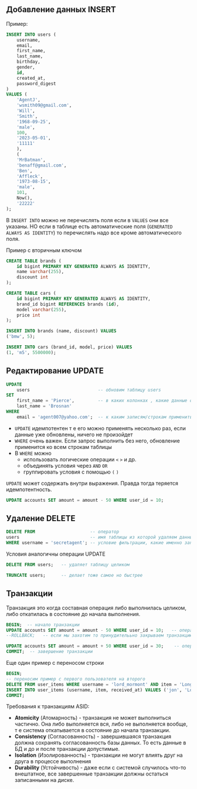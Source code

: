 ## Добавление данных INSERT
Пример:
```sql
INSERT INTO users (
	username, 
	email, 
	first_name, 
	last_name, 
	birthday, 
	gender, 
	id, 
	created_at, 
	password_digest
)
VALUES (
	'AgentJ', 
	'wsmith09@gmail.com', 
	'Will', 
	'Smith', 
	'1968-09-25', 
	'male', 
	100, 
	'2023-05-01', 
	'11111'
	),
	(
	'MrBatman', 
	'benaff@gmail.com', 
	'Ben', 
	'Affleck', 
	'1973-08-15', 
	'male', 
	101, 
	Now(), 
	'22222'
);
```
В `INSERT INTO` можно не перечислять поля если в  `VALUES` они все указаны. НО если в таблице есть автоматические поля (`GENERATED ALWAYS AS IDENTITY`) то перечислять надо все кроме автоматического поля. 

Пример с вторичным ключом
```sql
CREATE TABLE brands (
    id bigint PRIMARY KEY GENERATED ALWAYS AS IDENTITY,
    name varchar(255),
    discount int
);

CREATE TABLE cars (
    id bigint PRIMARY KEY GENERATED ALWAYS AS IDENTITY,
    brand_id bigint REFERENCES brands (id),
    model varchar(255),
    price int
);

INSERT INTO brands (name, discount) VALUES
('bmw', 5);

INSERT INTO cars (brand_id, model, price) VALUES
(1, 'm5', 5500000);
```


## Редактирование UPDATE

```sql
UPDATE 
	users                          -- обновим таблицу users 
SET 
	first_name = 'Pierce',         -- в каких колонках , какие данные обновить  
	last_name = 'Brosnan' 
WHERE 
	email = 'agent007@yahoo.com';  -- к каким записям/строкам применить это обновление  
```
- `UPDATE` идемпотентен т е его можно применять несколько раз, если данные уже обновлены, ничего не произойдет
- `WHERE` очень важен. Если запрос выполнить без него, обновление применится ко всем строкам таблицы
- В `WHERE` можно 
	- использовать логические операции `<` `>` и др. 
	- объединять условия через `AND` `OR`  
	- группировать условия с помощью `(` `)` 

`UPDATE` может содержать внутри выражения.  Правда тогда теряется идемпотентность.
```sql
UPDATE accounts SET amount = amount - 50 WHERE user_id = 10;
```


## Удаление DELETE
```sql
DELETE FROM                     -- оператор 
users                           -- имя таблицы из которой удаляем данные
WHERE username = 'secretagent'; -- условие фильтрации, какие именно записи удалить 
```
Условия аналогичны операции UPDATE

```sql
DELETE FROM users;   -- удаляет таблицу целиком

TRUNCATE users;      -- делает тоже самое но быстрее
```


## Транзакции

Транзакция это когда составная операция либо выполнилась целиком, либо откатилась в состояние до начала выполнения.

```sql
BEGIN;  -- начало транзакции
UPDATE accounts SET amount = amount - 50 WHERE user_id = 10;   -- операция один
--ROLLBACK;   -- если мы захотим то принудителььно закрываем транзакцию и откатываем

UPDATE accounts SET amount = amount + 50 WHERE user_id = 30;    -- операция два
COMMIT;  -- завершение транзакции
``` 

 Еще один пример с переносом строки
 ```sql
BEGIN;
-- переносим пример с первого пользователя на второго
DELETE FROM user_items WHERE username = 'lord_mormont' AND item = 'Longclaw';
INSERT INTO user_items (username, item, received_at) VALUES ('jon', 'Longclaw', NOW());
COMMIT;
```

Требования к транзакциям ASID:
- **Atomicity** (Атомарность) - транзакция не может выполниться частично. Она либо выполняется вся, либо не выполняется вообще, т е система откатывается в состояние до начала транзакции. 
- **Consistency** (Согласованность) - завершившаяся транзакция должна сохранять согласованность базы данных. То есть данные в БД и до и после транзакции допустимые. 
- **Isolation** (Изолированность) - транзакции не могут влиять друг на друга в процессе выполнения
- **Durability** (Устойчивость) - даже если с системой случилось что-то внештатное, все завершенные транзакции должны остаться записанными на диске.